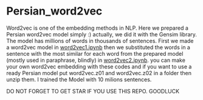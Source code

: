 # Persian_word2vec 
Word2vec is one of the embedding methods in NLP. Here we prepared a Persian word2vec model simply :)
actually, we did it with the Gensim library. The model has millions of words in thousands of sentences. 
First we made a word2vec model in [word2vec1.ipynb](https://github.com/m0javad/Persian_word2vec/blob/main/word2vec1.ipynb) then we substituted the words in a sentence with the most similar for each word from the prepared model (mostly used in paraphrase, blindly) in [word2vec2.ipynb](https://github.com/m0javad/Persian_word2vec/blob/main/word2vec2.ipynb).
you can make your own word2vec embedding with these codes and if you want to use a ready Persian model put word2vec.z01 and word2vec.z02 in a folder then unzip them. I trained the Model with 10 milions sentences.

DO NOT FORGET TO GET STAR IF YOU USE THIS REPO. GOODLUCK
